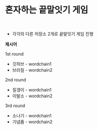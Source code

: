 # 혼자하는 끝말잇기 게임

<br/>

* 각각의 다른 저장소 2개로 끝말잇기 게임 진행

**제시어**

1st round

* 깃허브 - wordchain1
* 브라질 - wordchain2

2nd round

* 질갱이 - wordchain1
* 이발소 - wordchain2

3rd round

* 소나기 - wordchain1
* 기념품 - wordchain2